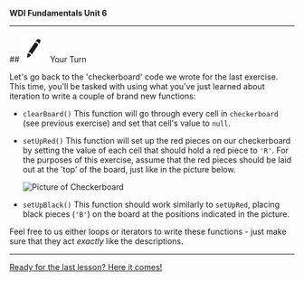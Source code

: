 **WDI Fundamentals Unit 6**

---

##![Your Turn](../assets/exercise.png) Your Turn

Let's go back to the 'checkerboard' code we wrote for the last exercise. This time, you'll be tasked with using what you've just learned about iteration to write a couple of brand new functions:

* `clearBoard()`
  This function will go through every cell in `checkerboard` (see previous exercise) and set that cell's value to `null`.

* `setUpRed()`
  This function will set up the red pieces on our checkerboard by setting the value of each cell that should hold a red piece to `'R'`. For the purposes of this exercise, assume that the red pieces should be laid out at the 'top' of the board, just like in the picture below.

  ![Picture of Checkerboard](http://www.maniacworld.com/Checkers/checkers.jpg)

* `setUpBlack()`
  This function should work similarly to `setUpRed`, placing black pieces (`'B'`) on the board at the positions indicated in the picture.

Feel free to us either loops or iterators to write these functions - just make sure that they act *exactly* like the descriptions.

---

[Ready for the last lesson? Here it comes!](08_lesson.md)
